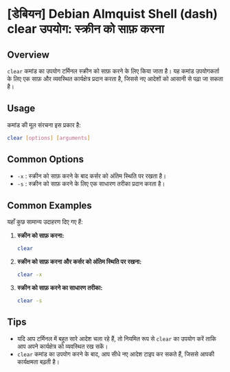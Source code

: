 # [डेबियन] Debian Almquist Shell (dash) clear उपयोग: स्क्रीन को साफ़ करना

## Overview
`clear` कमांड का उपयोग टर्मिनल स्क्रीन को साफ़ करने के लिए किया जाता है। यह कमांड उपयोगकर्ता के लिए एक साफ़ और व्यवस्थित कार्यक्षेत्र प्रदान करता है, जिससे नए आदेशों को आसानी से पढ़ा जा सकता है।

## Usage
कमांड की मूल संरचना इस प्रकार है:
```bash
clear [options] [arguments]
```

## Common Options
- `-x` : स्क्रीन को साफ़ करने के बाद कर्सर को अंतिम स्थिति पर रखता है।
- `-s` : स्क्रीन को साफ़ करने के लिए एक साधारण तरीका प्रदान करता है।

## Common Examples
यहाँ कुछ सामान्य उदाहरण दिए गए हैं:

1. **स्क्रीन को साफ़ करना:**
   ```bash
   clear
   ```

2. **स्क्रीन को साफ़ करना और कर्सर को अंतिम स्थिति पर रखना:**
   ```bash
   clear -x
   ```

3. **स्क्रीन को साफ़ करने का साधारण तरीका:**
   ```bash
   clear -s
   ```

## Tips
- यदि आप टर्मिनल में बहुत सारे आदेश चला रहे हैं, तो नियमित रूप से `clear` का उपयोग करें ताकि आप अपने कार्यक्षेत्र को व्यवस्थित रख सकें।
- `clear` कमांड का उपयोग करने के बाद, आप सीधे नए आदेश टाइप कर सकते हैं, जिससे आपकी कार्यक्षमता बढ़ती है।